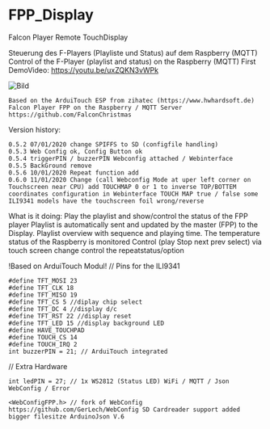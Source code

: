 # FPP_Display
 Falcon Player Remote TouchDisplay

Steuerung des F-Players (Playliste und Status) auf dem Raspberry (MQTT) Control of the F-Player (playlist and status) on the Raspberry (MQTT) First DemoVideo: https://youtu.be/uxZQKN3vWPk

![Bild](https://github.com/KuhnDaniel/FPP-RD-Control/blob/master/FPP-RD-Control-Bild.png)

    Based on the ArduiTouch ESP from zihatec (https://www.hwhardsoft.de)
    Falcon Player FPP on the Raspberry / MQTT Server https://github.com/FalconChristmas

Version history:

    0.5.2 07/01/2020 change SPIFFS to SD (configfile handling)
    0.5.3 Web Config ok, Config Button ok
    0.5.4 triggerPIN / buzzerPIN Webconfig attached / Webinterface
    0.5.5 BackGround remove
    0.5.6 10/01/2020 Repeat function add
    0.6.0 11/01/2020 Change (call Webconfig Mode at uper left corner on Touchscreen near CPU) add TOUCHMAP 0 or 1 to inverse TOP/BOTTEM coordinates configuration in Webinterface TOUCH MAP true / false some ILI9341 models have the touchscreen foil wrong/reverse

What is it doing: Play the playlist and show/control the status of the FPP player Playlist is automatically sent and updated by the master (FPP) to the Display. Playlist overview with sequence and playing time. The temperature status of the Raspberry is monitored Control (play Stop next prev select) via touch screen change control the repeatstatus/option

!Based on ArduiTouch Modul! // Pins for the ILI9341

    #define TFT_MOSI 23
    #define TFT_CLK 18
    #define TFT_MISO 19
    #define TFT_CS 5 //diplay chip select
    #define TFT_DC 4 //display d/c
    #define TFT_RST 22 //display reset
    #define TFT_LED 15 //display background LED
    #define HAVE_TOUCHPAD
    #define TOUCH_CS 14
    #define TOUCH_IRQ 2
    int buzzerPIN = 21; // ArduiTouch integrated

// Extra Hardware

    int ledPIN = 27; // 1x WS2812 (Status LED) WiFi / MQTT / Json WebConfig / Error

    <WebConfigFPP.h> // fork of WebConfig https://github.com/GerLech/WebConfig SD Cardreader support added bigger filesitze ArduinoJson V.6
